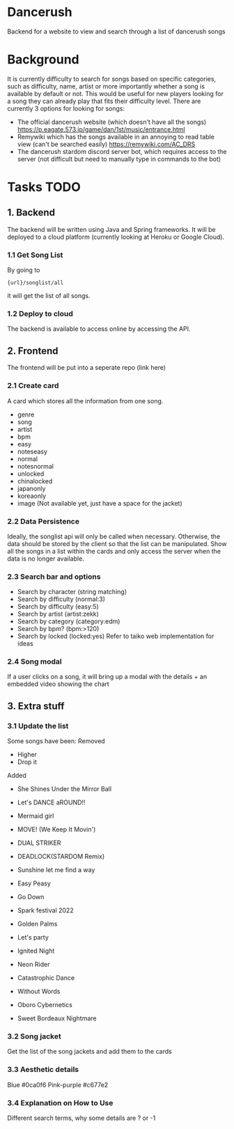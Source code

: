 # Dancerush
Backend for a website to view and search through a list of dancerush songs

# Background
It is currently difficulty to search for songs based on specific categories, such as difficulty, name, artist or more importantly whether a song is available by default or not. This would be useful for new players looking for a song they can already play that fits their difficulty level. There are currently 3 options for looking for songs:
- The official dancerush website (which doesn't have all the songs) https://p.eagate.573.jp/game/dan/1st/music/entrance.html
- Remywiki which has the songs available in an annoying to read table view (can't be searched easily) https://remywiki.com/AC_DRS
- The dancerush stardom discord server bot, which requires access to the server (not difficult but need to manually type in commands to the bot)

# Tasks TODO

## 1. Backend

The backend will be written using Java and Spring frameworks. It will be deployed to a cloud platform (currently looking at Heroku or Google Cloud).

### 1.1 Get Song List

By going to 
```
{url}/songlist/all
```
it will get the list of all songs.


### 1.2 Deploy to cloud

The backend is available to access online by accessing the API.

## 2. Frontend

The frontend will be put into a seperate repo (link here)

### 2.1 Create card

A card which stores all the information from one song.
- genre
- song
- artist
- bpm
- easy
- noteseasy
- normal
- notesnormal
- unlocked
- chinalocked
- japanonly
- koreaonly
- image (Not available yet, just have a space for the jacket)

### 2.2 Data Persistence

Ideally, the songlist api will only be called when necessary. Otherwise, the data should be stored by the client so that the list can be manipulated.
Show all the songs in a list within the cards and only access the server when the data is no longer available.

### 2.3 Search bar and options 
- Search by character (string matching)
- Search by difficulty (normal:3)
- Search by difficulty (easy:5)
- Search by artist (artist:zekk)
- Search by category (category:edm)
- Search by bpm? (bpm:>120)
- Search by locked (locked:yes)
Refer to taiko web implementation for ideas

### 2.4 Song modal

If a user clicks on a song, it will bring up a modal with the details + an embedded video showing the chart

## 3. Extra stuff

### 3.1 Update the list

Some songs have been:
Removed
- Higher
- Drop it

Added
- She Shines Under the Mirror Ball
- Let's DANCE aROUND!!
- Mermaid girl
- MOVE! (We Keep It Movin')
- DUAL STRIKER
- DEADLOCK(STARDOM Remix)
- Sunshine let me find a way
- Easy Peasy
- Go Down

- Spark festival 2022
- Golden Palms
- Let's party
- Ignited Night
- Neon Rider
- Catastrophic Dance
- Without Words
- Oboro Cybernetics
- Sweet Bordeaux Nightmare



### 3.2 Song jacket

Get the list of the song jackets and add them to the cards

### 3.3 Aesthetic details

Blue #0ca0f6
Pink-purple #c677e2

### 3.4 Explanation on How to Use

Different search terms, why some details are ? or -1
